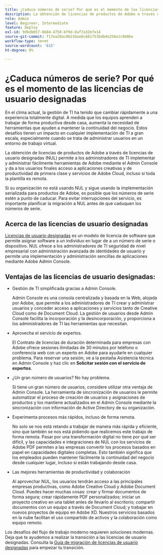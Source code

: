 ```yaml
---
title: ¿Caduca números de serie? Por qué es el momento de las licencias de usuario designadas
description: La obtención de licencias de productos de Adobe a través de licencias de usuario designadas (NUL) permite a los administradores de TI implementar y administrar fácilmente herramientas de Adobe mediante el Admin Console y da a los usuarios finales acceso a aplicaciones creativas y de productividad de primera clase y servicios de Adobe Cloud, incluso si toda la plantilla es remota
role: Admin
level: Beginner, Intermediate
feature: Deploy
exl-id: 9dbdb057-6684-4750-bf9d-8af7a32bfe14
source-git-commit: f17ea20ac8623dae0c681753b4bde250a1c9b06e
workflow-type: tm+mt
source-wordcount: '615'
ht-degree: 0%

---
```


# ¿Caduca números de serie? Por qué es el momento de las licencias de usuario designadas

En el clima actual, la gestión de TI ha tenido que cambiar rápidamente a una experiencia totalmente digital. A medida que los equipos aprenden a trabajar de forma productiva desde casa, aumenta la necesidad de herramientas que ayuden a mantener la continuidad del negocio. Estos desafíos tienen un impacto en cualquier implementación de TI a gran escala, especialmente cuando se trata de administrar usuarios en un entorno de trabajo virtual.

La obtención de licencias de productos de Adobe a través de licencias de usuario designadas (NUL) permite a los administradores de TI implementar y administrar fácilmente herramientas de Adobe mediante el Admin Console y da a los usuarios finales acceso a aplicaciones creativas y de productividad de primera clase y servicios de Adobe Cloud, incluso si toda la plantilla es remota.

Si su organización no está usando NUL y sigue usando la implementación serializada para productos de Adobe, es posible que los números de serie estén a punto de caducar. Para evitar interrupciones del servicio, es importante planificar la migración a NUL antes de que caduquen los números de serie.

## Acerca de las licencias de usuario designadas

[Licencias de usuario designadas](https://helpx.adobe.com/es/enterprise/using/licensing.html) es un modelo de licencia de software que permite asignar software a un individuo en lugar de a un número de serie o dispositivo. NUL ofrece a los administradores de TI seguridad de nivel empresarial con administración avanzada de identidades de usuario y permite una implementación y administración sencillas de aplicaciones mediante Adobe Admin Console.

## Ventajas de las licencias de usuario designadas:

* Gestión de TI simplificada gracias a Admin Console.

  Admin Console es una consola centralizada y basada en la Web, alojada por Adobe, que permite a los administradores de TI crear y administrar usuarios y conceder acceso a aplicaciones y servicios tanto de Creative Cloud como de Document Cloud. La gestión de usuarios desde Admin Console facilita la incorporación y la desincorporación, y proporciona a los administradores de TI las herramientas que necesitan.

* Aprovecha el servicio de expertos.

  El Contrato de licencias de duración determinada para empresas con Adobe ofrece sesiones ilimitadas de 30 minutos por teléfono o conferencia web con un experto en Adobe para ayudarle en cualquier problema. Para reservar una sesión, ve a la pestaña Asistencia técnica en Admin Console y haz clic en **Solicitar sesión con el servicio de expertos**.

* ¿Un gran número de usuarios? No hay problema.

  Si tiene un gran número de usuarios, considere utilizar otra ventaja de Admin Console. La herramienta de sincronización de usuarios le permite automatizar el proceso de creación de usuarios y asignaciones de productos y los mantiene actualizados en el Admin Console mediante la sincronización con información de Active Directory de su organización.

* Experimenta procesos más rápidos, incluso de forma remota.

  No solo se nos está retando a trabajar de manera más rápida y eficiente, sino que también se nos está pidiendo que realicemos este trabajo de forma remota. Pasar por una transformación digital no tiene por qué ser difícil, y las capacidades e integraciones de NUL con los servicios de Adobe PDF permiten a las empresas convertir los procesos basados en papel en capacidades digitales completas. Esto también significa que los empleados pueden mantener fácilmente la continuidad del negocio desde cualquier lugar, incluso si están trabajando desde casa.

* Las mejores herramientas de productividad y colaboración

  Al aprovechar NUL, los usuarios tendrán acceso a las principales empresas productivas, como Adobe Creative Cloud y Adobe Document Cloud. Puedes hacer muchas cosas: crear y firmar documentos de forma segura; crear rápidamente PDF personalizados; iniciar un proyecto creativo en una tablet antes de llevarlo al escritorio; compartir documentos con un equipo a través de Document Cloud; y trabajar en nuevos proyectos de equipo en Adobe XD. Nuestros servicios basados en la nube facilitan el uso compartido de activos y la colaboración como equipo remoto.

Los desafíos del flujo de trabajo moderno requieren soluciones modernas. Deja que te ayudemos a realizar la transición a las licencias de usuario designadas. Consulta la [Guía de migración de licencias de usuario designadas](https://offers.adobe.com/content/dam/offer-manager/en/na/marketing/CCE/Adobe_Named_User_Licensing_Migration_Guide.pdf) para empezar tu transición.
